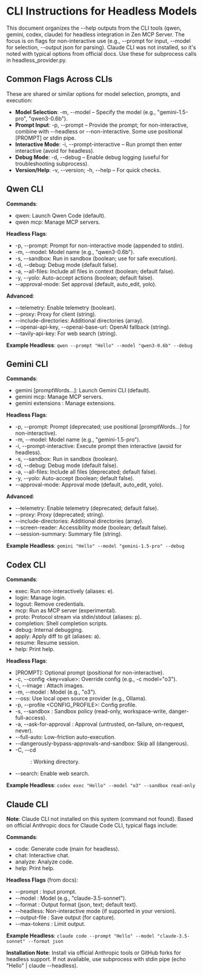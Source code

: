 # CLI Instructions for Headless Models

This document organizes the --help outputs from the CLI tools (qwen, gemini, codex, claude) for headless integration in Zen MCP Server. The focus is on flags for non-interactive use (e.g., --prompt for input, --model for selection, --output json for parsing). Claude CLI was not installed, so it's noted with typical options from official docs. Use these for subprocess calls in headless_provider.py.

## Common Flags Across CLIs
These are shared or similar options for model selection, prompts, and execution:

- **Model Selection**: -m, --model <MODEL> – Specify the model (e.g., "gemini-1.5-pro", "qwen3-0.6b").
- **Prompt Input**: -p, --prompt <PROMPT> – Provide the prompt; for non-interactive, combine with --headless or --non-interactive. Some use positional [PROMPT] or stdin pipe.
- **Interactive Mode**: -i, --prompt-interactive <PROMPT> – Run prompt then enter interactive (avoid for headless).
- **Debug Mode**: -d, --debug – Enable debug logging (useful for troubleshooting subprocess).
- **Version/Help**: -v, --version; -h, --help – For quick checks.

## Qwen CLI
**Commands**:
- qwen: Launch Qwen Code (default).
- qwen mcp: Manage MCP servers.

**Headless Flags**:
- -p, --prompt: Prompt for non-interactive mode (appended to stdin).
- -m, --model: Model name (e.g., "qwen3-0.6b").
- -s, --sandbox: Run in sandbox (boolean; use for safe execution).
- -d, --debug: Debug mode (default false).
- -a, --all-files: Include all files in context (boolean; default false).
- -y, --yolo: Auto-accept actions (boolean; default false).
- --approval-mode: Set approval (default, auto_edit, yolo).

**Advanced**:
- --telemetry: Enable telemetry (boolean).
- --proxy: Proxy for client (string).
- --include-directories: Additional directories (array).
- --openai-api-key, --openai-base-url: OpenAI fallback (string).
- --tavily-api-key: For web search (string).

**Example Headless**: `qwen --prompt "Hello" --model "qwen3-0.6b" --debug`

## Gemini CLI
**Commands**:
- gemini [promptWords...]: Launch Gemini CLI (default).
- gemini mcp: Manage MCP servers.
- gemini extensions <command>: Manage extensions.

**Headless Flags**:
- -p, --prompt: Prompt (deprecated; use positional [promptWords...] for non-interactive).
- -m, --model: Model name (e.g., "gemini-1.5-pro").
- -i, --prompt-interactive: Execute prompt then interactive (avoid for headless).
- -s, --sandbox: Run in sandbox (boolean).
- -d, --debug: Debug mode (default false).
- -a, --all-files: Include all files (deprecated; default false).
- -y, --yolo: Auto-accept (boolean; default false).
- --approval-mode: Approval mode (default, auto_edit, yolo).

**Advanced**:
- --telemetry: Enable telemetry (deprecated; default false).
- --proxy: Proxy (deprecated; string).
- --include-directories: Additional directories (array).
- --screen-reader: Accessibility mode (boolean; default false).
- --session-summary: Summary file (string).

**Example Headless**: `gemini "Hello" --model "gemini-1.5-pro" --debug`

## Codex CLI
**Commands**:
- exec: Run non-interactively (aliases: e).
- login: Manage login.
- logout: Remove credentials.
- mcp: Run as MCP server (experimental).
- proto: Protocol stream via stdin/stdout (aliases: p).
- completion: Shell completion scripts.
- debug: Internal debugging.
- apply: Apply diff to git (aliases: a).
- resume: Resume session.
- help: Print help.

**Headless Flags**:
- [PROMPT]: Optional prompt (positional for non-interactive).
- -c, --config <key=value>: Override config (e.g., -c model="o3").
- -i, --image <FILE>: Attach images.
- -m, --model <MODEL>: Model (e.g., "o3").
- --oss: Use local open source provider (e.g., Ollama).
- -p, --profile <CONFIG_PROFILE>: Config profile.
- -s, --sandbox <MODE>: Sandbox policy (read-only, workspace-write, danger-full-access).
- -a, --ask-for-approval <POLICY>: Approval (untrusted, on-failure, on-request, never).
- --full-auto: Low-friction auto-execution.
- --dangerously-bypass-approvals-and-sandbox: Skip all (dangerous).
- -C, --cd <DIR>: Working directory.
- --search: Enable web search.

**Example Headless**: `codex exec "Hello" --model "o3" --sandbox read-only`

## Claude CLI
**Note**: Claude CLI not installed on this system (command not found). Based on official Anthropic docs for Claude Code CLI, typical flags include:

**Commands**:
- code: Generate code (main for headless).
- chat: Interactive chat.
- analyze: Analyze code.
- help: Print help.

**Headless Flags** (from docs):
- --prompt <PROMPT>: Input prompt.
- --model <MODEL>: Model (e.g., "claude-3.5-sonnet").
- --format <FORMAT>: Output format (json, text; default text).
- --headless: Non-interactive mode (if supported in your version).
- --output-file <FILE>: Save output (for capture).
- --max-tokens <N>: Limit output.

**Example Headless**: `claude code --prompt "Hello" --model "claude-3.5-sonnet" --format json`

**Installation Note**: Install via official Anthropic tools or GitHub forks for headless support. If not available, use subprocess with stdin pipe (echo "Hello" | claude --headless).
